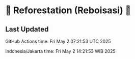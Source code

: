 
# 🌳 Reforestation (Reboisasi) 🌲

## Last Updated

GitHub Actions time: Fri May  2 07:21:53 UTC 2025

Indonesia/Jakarta time: Fri May  2 14:21:53 WIB 2025
